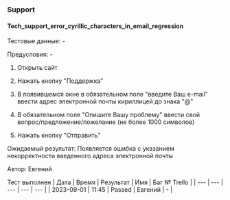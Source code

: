 ### Support
#### Tech_support_error_cyrillic_characters_in_email_regression

Тестовые данные: -

Предусловия: -

1. Открыть сайт

2. Нажать кнопку "Поддержка"

3. В появившемся окне в обязательном поле "введите Ваш e-mail" ввести адрес электронной почты кириллицей до знака "@"

4. В обязательном поле "Опишите Вашу проблему" ввести свой вопрос/предложение/пожелание (не более 1000 символов)

5. Нажать кнопку "Отправить"

Ожидаемый результат: Появляется ошибка с указанием некорректности введенного адреса электронной почты


Автор: Евгений

Тест выполнен
| Дата | Время | Результат | Имя | Баг № Trello |
| --- | --- | --- | --- | --- |
| 2023-09-01 | 11:45 | Passed | Евгений | - | 